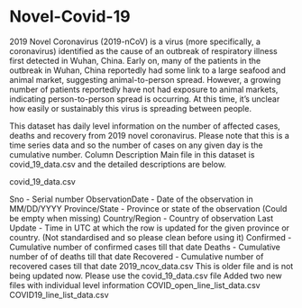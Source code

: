 # Novel-Covid-19

2019 Novel Coronavirus (2019-nCoV) is a virus (more specifically, a coronavirus) identified as the cause of an outbreak of respiratory illness first detected in Wuhan, China. Early on, many of the patients in the outbreak in Wuhan, China reportedly had some link to a large seafood and animal market, suggesting animal-to-person spread. However, a growing number of patients reportedly have not had exposure to animal markets, indicating person-to-person spread is occurring. At this time, it’s unclear how easily or sustainably this virus is spreading between people.

This dataset has daily level information on the number of affected cases, deaths and recovery from 2019 novel coronavirus. Please note that this is a time series data and so the number of cases on any given day is the cumulative number.
Column Description
Main file in this dataset is covid_19_data.csv and the detailed descriptions are below.

covid_19_data.csv

Sno - Serial number
ObservationDate - Date of the observation in MM/DD/YYYY
Province/State - Province or state of the observation (Could be empty when missing)
Country/Region - Country of observation
Last Update - Time in UTC at which the row is updated for the given province or country. (Not standardised and so please clean before using it)
Confirmed - Cumulative number of confirmed cases till that date
Deaths - Cumulative number of of deaths till that date
Recovered - Cumulative number of recovered cases till that date
2019_ncov_data.csv
This is older file and is not being updated now. Please use the covid_19_data.csv file
Added two new files with individual level information
COVID_open_line_list_data.csv
COVID19_line_list_data.csv
